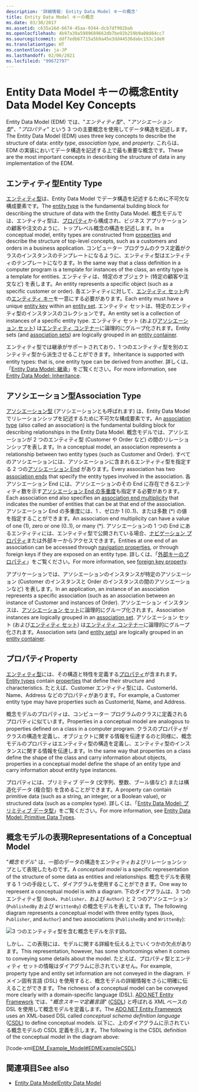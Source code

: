 ```yaml
---
description: '詳細情報: Entity Data Model キーの概念'
title: Entity Data Model キーの概念
ms.date: 03/30/2017
ms.assetid: c635a16d-6674-45aa-9344-dcb7df992bab
ms.openlocfilehash: 4b97a39a5989689662db7be92b259b9a08d84cc7
ms.sourcegitcommit: ddf7edb67715a5b9a45e3dd44536dabc153c1de0
ms.translationtype: HT
ms.contentlocale: ja-JP
ms.lasthandoff: 02/06/2021
ms.locfileid: "99672797"
---
```

# <a name="entity-data-model-key-concepts"></a><span data-ttu-id="594ba-103">Entity Data Model キーの概念</span><span class="sxs-lookup"><span data-stu-id="594ba-103">Entity Data Model Key Concepts</span></span>

<span data-ttu-id="594ba-104">Entity Data Model (EDM) では、"*エンティティ型*"、"*アソシエーション型*"、"*プロパティ*" という 3 つの主要概念を使用してデータ構造を記述します。</span><span class="sxs-lookup"><span data-stu-id="594ba-104">The Entity Data Model (EDM) uses three key concepts to describe the structure of data: *entity type*, *association type*, and *property*.</span></span> <span data-ttu-id="594ba-105">これらは、EDM の実装においてデータ構造を記述する上で最も重要な概念です。</span><span class="sxs-lookup"><span data-stu-id="594ba-105">These are the most important concepts in describing the structure of data in any implementation of the EDM.</span></span>  
  
## <a name="entity-type"></a><span data-ttu-id="594ba-106">エンティティ型</span><span class="sxs-lookup"><span data-stu-id="594ba-106">Entity Type</span></span>  

 <span data-ttu-id="594ba-107">[エンティティ型](entity-type.md)は、Entity Data Model でデータ構造を記述するために不可欠な構成要素です。</span><span class="sxs-lookup"><span data-stu-id="594ba-107">The [entity type](entity-type.md) is the fundamental building block for describing the structure of data with the Entity Data Model.</span></span> <span data-ttu-id="594ba-108">概念モデルでは、エンティティ型は、[プロパティ](property.md)から構成され、ビジネス アプリケーションの顧客や注文のように、トップレベル概念の構造を記述します。</span><span class="sxs-lookup"><span data-stu-id="594ba-108">In a conceptual model, entity types are constructed from [properties](property.md) and describe the structure of top-level concepts, such as a customers and orders in a business application.</span></span> <span data-ttu-id="594ba-109">コンピューター プログラムのクラス定義がクラスのインスタンスのテンプレートになるように、エンティティ型はエンティティのテンプレートになります。</span><span class="sxs-lookup"><span data-stu-id="594ba-109">In the same way that a class definition in a computer program is a template for instances of the class, an entity type is a template for entities.</span></span> <span data-ttu-id="594ba-110">エンティティは、特定のオブジェクト (特定の顧客や注文など) を表します。</span><span class="sxs-lookup"><span data-stu-id="594ba-110">An entity represents a specific object (such as a specific customer or order).</span></span> <span data-ttu-id="594ba-111">各エンティティに対して、[エンティティ セット](entity-set.md)内の[エンティティ キー](entity-key.md)を一意にする必要があります。</span><span class="sxs-lookup"><span data-stu-id="594ba-111">Each entity must have a unique [entity key](entity-key.md) within an [entity set](entity-set.md).</span></span>  <span data-ttu-id="594ba-112">エンティティ セットは、特定のエンティティ型のインスタンスのコレクションです。</span><span class="sxs-lookup"><span data-stu-id="594ba-112">An entity set is a collection of instances of a specific entity type.</span></span> <span data-ttu-id="594ba-113">エンティティ セット (および[アソシエーション セット](association-set.md)) は[エンティティ コンテナー](entity-container.md)に論理的にグループ化されます。</span><span class="sxs-lookup"><span data-stu-id="594ba-113">Entity sets (and [association sets](association-set.md)) are logically grouped in an [entity container](entity-container.md).</span></span>  
  
 <span data-ttu-id="594ba-114">エンティティ型では継承がサポートされており、1 つのエンティティ型を別のエンティティ型から派生させることができます。</span><span class="sxs-lookup"><span data-stu-id="594ba-114">Inheritance is supported with entity types: that is, one entity type can be derived from another.</span></span> <span data-ttu-id="594ba-115">詳しくは、「[Entity Data Model: 継承](entity-data-model-inheritance.md)」をご覧ください。</span><span class="sxs-lookup"><span data-stu-id="594ba-115">For more information, see [Entity Data Model: Inheritance](entity-data-model-inheritance.md).</span></span>  
  
## <a name="association-type"></a><span data-ttu-id="594ba-116">アソシエーション型</span><span class="sxs-lookup"><span data-stu-id="594ba-116">Association Type</span></span>  

 <span data-ttu-id="594ba-117">[アソシエーション型](association-type.md) (アソシエーションとも呼ばれます) は、Entity Data Model でリレーションシップを記述するために不可欠な構成要素です。</span><span class="sxs-lookup"><span data-stu-id="594ba-117">An [association type](association-type.md) (also called an association) is the fundamental building block for describing relationships in the Entity Data Model.</span></span> <span data-ttu-id="594ba-118">概念モデルでは、アソシエーションが 2 つのエンティティ型 (Customer や Order など) の間のリレーションシップを表します。</span><span class="sxs-lookup"><span data-stu-id="594ba-118">In a conceptual model, an association represents a relationship between two entity types (such as Customer and Order).</span></span> <span data-ttu-id="594ba-119">すべてのアソシエーションには、アソシエーションに含まれるエンティティ型を指定する 2 つの[アソシエーション End](association-end.md) があります。</span><span class="sxs-lookup"><span data-stu-id="594ba-119">Every association has two [association ends](association-end.md) that specify the entity types involved in the association.</span></span> <span data-ttu-id="594ba-120">各アソシエーション End には、アソシエーションのその End に存在できるエンティティ数を示す[アソシエーション End の多重度](association-end-multiplicity.md)も指定する必要があります。</span><span class="sxs-lookup"><span data-stu-id="594ba-120">Each association end also specifies an [association end multiplicity](association-end-multiplicity.md) that indicates the number of entities that can be at that end of the association.</span></span> <span data-ttu-id="594ba-121">アソシエーション End の多重度には、1 、ゼロか 1 (0..1)、または多数 (\*) の値を指定することができます。</span><span class="sxs-lookup"><span data-stu-id="594ba-121">An association end multiplicity can have a value of one (1), zero or one (0..1), or many (\*).</span></span> <span data-ttu-id="594ba-122">アソシエーションの 1 つの End にあるエンティティには、エンティティ型で公開されている場合、[ナビゲーション プロパティ](navigation-property.md)または外部キーからアクセスできます。</span><span class="sxs-lookup"><span data-stu-id="594ba-122">Entities at one end of an association can be accessed through [navigation properties](navigation-property.md), or through foreign keys if they are exposed on an entity type.</span></span> <span data-ttu-id="594ba-123">詳しくは、「[外部キーのプロパティ](foreign-key-property.md)」をご覧ください。</span><span class="sxs-lookup"><span data-stu-id="594ba-123">For more information, see [foreign key property](foreign-key-property.md).</span></span>  
  
 <span data-ttu-id="594ba-124">アプリケーションでは、アソシエーションのインスタンスが特定のアソシエーション (Customer のインスタンスと Order のインスタンスの間のアソシエーションなど) を表します。</span><span class="sxs-lookup"><span data-stu-id="594ba-124">In an application, an instance of an association represents a specific association (such as an association between an instance of Customer and instances of Order).</span></span> <span data-ttu-id="594ba-125">アソシエーション インスタンスは、[アソシエーション セット](association-set.md)に論理的にグループ化されます。</span><span class="sxs-lookup"><span data-stu-id="594ba-125">Association instances are logically grouped in an [association set](association-set.md).</span></span> <span data-ttu-id="594ba-126">アソシエーション セット (および[エンティティ セット](entity-set.md)) は[エンティティ コンテナー](entity-container.md)に論理的にグループ化されます。</span><span class="sxs-lookup"><span data-stu-id="594ba-126">Association sets (and [entity sets](entity-set.md)) are logically grouped in an [entity container](entity-container.md).</span></span>  
  
## <a name="property"></a><span data-ttu-id="594ba-127">プロパティ</span><span class="sxs-lookup"><span data-stu-id="594ba-127">Property</span></span>  

 <span data-ttu-id="594ba-128">[エンティティ型](entity-type.md)には、その構造と特性を定義する[プロパティ](property.md)が含まれます。</span><span class="sxs-lookup"><span data-stu-id="594ba-128">[Entity types](entity-type.md) contain [properties](property.md) that define their structure and characteristics.</span></span> <span data-ttu-id="594ba-129">たとえば、Customer エンティティ型には、CustomerId、Name、Address などのプロパティがあります。</span><span class="sxs-lookup"><span data-stu-id="594ba-129">For example, a Customer entity type may have properties such as CustomerId, Name, and Address.</span></span>  
  
 <span data-ttu-id="594ba-130">概念モデルのプロパティは、コンピューター プログラムのクラスに定義されるプロパティに似ています。</span><span class="sxs-lookup"><span data-stu-id="594ba-130">Properties in a conceptual model are analogous to properties defined on a class in a computer program.</span></span> <span data-ttu-id="594ba-131">クラスのプロパティがクラスの構造を定義し、オブジェクトに関する情報を伝達するのと同様に、概念モデルのプロパティはエンティティ型の構造を定義し、エンティティ型のインスタンスに関する情報を伝達します。</span><span class="sxs-lookup"><span data-stu-id="594ba-131">In the same way that properties on a class define the shape of the class and carry information about objects, properties in a conceptual model define the shape of an entity type and carry information about entity type instances.</span></span>  
  
 <span data-ttu-id="594ba-132">プロパティには、プリミティブ データ (文字列、整数、ブール値など) または構造化データ (複合型) を含めることができます。</span><span class="sxs-lookup"><span data-stu-id="594ba-132">A property can contain primitive data (such as a string, an integer, or a Boolean value), or structured data (such as a complex type).</span></span> <span data-ttu-id="594ba-133">詳しくは、「[Entity Data Model: プリミティブ データ型](entity-data-model-primitive-data-types.md)」をご覧ください。</span><span class="sxs-lookup"><span data-stu-id="594ba-133">For more information, see [Entity Data Model: Primitive Data Types](entity-data-model-primitive-data-types.md).</span></span>  
  
## <a name="representations-of-a-conceptual-model"></a><span data-ttu-id="594ba-134">概念モデルの表現</span><span class="sxs-lookup"><span data-stu-id="594ba-134">Representations of a Conceptual Model</span></span>  

 <span data-ttu-id="594ba-135">"*概念モデル*" は、一部のデータの構造をエンティティおよびリレーションシップとして表現したものです。</span><span class="sxs-lookup"><span data-stu-id="594ba-135">A *conceptual model* is a specific representation of the structure of some data as entities and relationships.</span></span> <span data-ttu-id="594ba-136">概念モデルを表現する 1 つの手段として、ダイアグラムを使用することができます。</span><span class="sxs-lookup"><span data-stu-id="594ba-136">One way to represent a conceptual model is with a diagram.</span></span> <span data-ttu-id="594ba-137">下のダイアグラムは、3 つのエンティティ型 (`Book`、`Publisher`、および `Author`) と 2 つのアソシエーション (`PublishedBy` および `WrittenBy`) の概念モデルを表しています。</span><span class="sxs-lookup"><span data-stu-id="594ba-137">The following diagram represents a conceptual model with three entity types (`Book`, `Publisher`, and `Author`) and two associations (`PublishedBy` and `WrittenBy`):</span></span>  
  
 ![3 つのエンティティ型を含む概念モデルを示す図。](./media/entity-data-model-key-concepts/conceptual-model-entity-types-associations.gif)  
  
 <span data-ttu-id="594ba-139">しかし、この表現には、モデルに関する詳細を伝える上でいくつかの欠点があります。</span><span class="sxs-lookup"><span data-stu-id="594ba-139">This representation, however, has some shortcomings when it comes to conveying some details about the model.</span></span> <span data-ttu-id="594ba-140">たとえば、プロパティ型とエンティティ セットの情報はダイアグラムに示されていません。</span><span class="sxs-lookup"><span data-stu-id="594ba-140">For example, property type and entity set information are not conveyed in the diagram.</span></span> <span data-ttu-id="594ba-141">ドメイン固有言語 (DSL) を使用すると、概念モデルの詳細情報をさらに明確に伝えることができます。</span><span class="sxs-lookup"><span data-stu-id="594ba-141">The richness of a conceptual model can be conveyed more clearly with a domain-specific language (DSL).</span></span> <span data-ttu-id="594ba-142">[ADO.NET Entity Framework](./ef/index.md) では、"*概念スキーマ定義言語*" ([CSDL](/ef/ef6/modeling/designer/advanced/edmx/csdl-spec)) と呼ばれる XML ベースの DSL を使用して概念モデルを定義します。</span><span class="sxs-lookup"><span data-stu-id="594ba-142">The [ADO.NET Entity Framework](./ef/index.md) uses an XML-based DSL called *conceptual schema definition language* ([CSDL](/ef/ef6/modeling/designer/advanced/edmx/csdl-spec)) to define conceptual models.</span></span> <span data-ttu-id="594ba-143">以下に、上のダイアグラムに示されている概念モデルの CSDL 定義を示します。</span><span class="sxs-lookup"><span data-stu-id="594ba-143">The following is the CSDL definition of the conceptual model in the diagram above:</span></span>  
  
 [!code-xml[EDM_Example_Model#EDMExampleCSDL](../../../../samples/snippets/xml/VS_Snippets_Data/edm_example_model/xml/books.edmx#edmexamplecsdl)]  
  
## <a name="see-also"></a><span data-ttu-id="594ba-144">関連項目</span><span class="sxs-lookup"><span data-stu-id="594ba-144">See also</span></span>

- [<span data-ttu-id="594ba-145">Entity Data Model</span><span class="sxs-lookup"><span data-stu-id="594ba-145">Entity Data Model</span></span>](entity-data-model.md)
